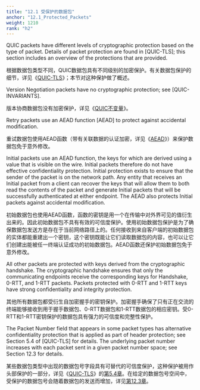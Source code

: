 ```yaml
---
title: "12.1 受保护的数据包"
anchor: "12.1_Protected_Packets"
weight: 1210
rank: "h2"
---
```


QUIC packets have different levels of cryptographic protection based on the type of packet. Details of packet protection are found in [QUIC-TLS]; this section includes an overview of the protections that are provided.

根据数据包类型不同，QUIC数据包具有不同级别的加密保护。有关数据包保护的细节，详见《[QUIC-TLS]()》；本节对这种保护做了概述。

Version Negotiation packets have no cryptographic protection; see [QUIC-INVARIANTS].

版本协商数据包没有加密保护，详见《[QUIC不变量]()》。

Retry packets use an AEAD function [AEAD] to protect against accidental modification.

重试数据包使用AEAD函数（带有关联数据的认证加密，详见《[AEAD]()》）来保护数据包免于意外修改。

Initial packets use an AEAD function, the keys for which are derived using a value that is visible on the wire. Initial packets therefore do not have effective confidentiality protection. Initial protection exists to ensure that the sender of the packet is on the network path. Any entity that receives an Initial packet from a client can recover the keys that will allow them to both read the contents of the packet and generate Initial packets that will be successfully authenticated at either endpoint. The AEAD also protects Initial packets against accidental modification.

初始数据包也使用AEAD函数，函数的密钥是用一个在传输中对外界可见的值衍生出来的。因此初始数据包不具有有效的可信度保护。使用初始数据包保护是为了确保数据包发送方是存在于当前网络路径上的。任何接收到来自客户端的初始数据包的实体都能重建出一个密钥，这个密钥既能让它们读取数据包的内容，也可以让它们创建出能被任一终端认证成功的初始数据包。AEAD函数还保护初始数据包免于意外修改。

All other packets are protected with keys derived from the cryptographic handshake. The cryptographic handshake ensures that only the communicating endpoints receive the corresponding keys for Handshake, 0-RTT, and 1-RTT packets. Packets protected with 0-RTT and 1-RTT keys have strong confidentiality and integrity protection.

其他所有数据包都受衍生自加密握手的密钥保护。加密握手确保了只有正在交流的终端能够接收到用于握手数据包、0-RTT数据包和1-RTT数据包的相应密钥。受0-RTT和1-RTT密钥保护的数据包具有强力的可信度和完整性保护。

The Packet Number field that appears in some packet types has alternative confidentiality protection that is applied as part of header protection; see Section 5.4 of [QUIC-TLS] for details. The underlying packet number increases with each packet sent in a given packet number space; see Section 12.3 for details.

某些数据包类型中出现的数据包号字段具有可替代的可信度保护，这种保护被用作头部保护的一部分，详见《[QUIC-TLS]()》的[第5.4章]()。在给定的数据包号空间中，受保护的数据包号会随着数据包的发送而增加，详见[第12.3章]()。
